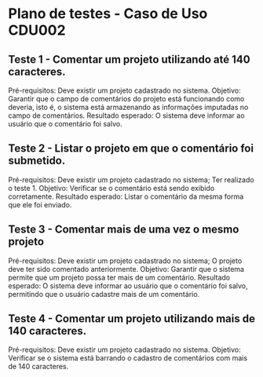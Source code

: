 # Plano de testes - Caso de Uso CDU002

## Teste 1 - Comentar um projeto utilizando até 140 caracteres.
Pré-requisitos: Deve existir um projeto cadastrado no sistema.
Objetivo: Garantir que o campo de comentários do projeto está funcionando como deveria, isto é, o sistema está armazenando as informações 
imputadas no campo de comentários.
Resultado esperado: O sistema deve informar ao usuário que o comentário foi salvo.

## Teste 2 - Listar o projeto em que o comentário foi submetido.
Pré-requisitos: Deve existir um projeto cadastrado no sistema; Ter realizado o teste 1.
Objetivo: Verificar se o comentário está sendo exibido corretamente.
Resultado esperado: Listar o comentário da mesma forma que ele foi enviado.

## Teste 3 - Comentar mais de uma vez o mesmo projeto
Pré-requisitos: Deve existir um projeto cadastrado no sistema; O projeto deve ter sido comentado anteriormente.
Objetivo: Garantir que o sistema permite que um projeto possa ter mais de um comentário.
Resultado esperado: O sistema deve informar ao usuário que o comentário foi salvo, permitindo que o usuário cadastre mais de um comentário.

## Teste 4 - Comentar um projeto utilizando mais de 140 caracteres.
Pré-requisitos: Deve existir um projeto cadastrado no sistema.
Objetivo: Verificar se o sistema está barrando o cadastro de comentários com mais de 140 caracteres.
